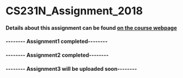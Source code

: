 # CS231N_Assignment_2018

#### Details about this assignment can be found [on the course webpage](http://cs231n.github.io/)


#### -------- Assignment1 completed--------
#### -------- Assignment2 completed--------
#### -------- Assignment3 will be uploaded soon--------
